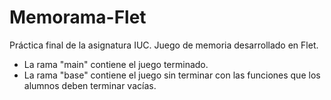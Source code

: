 # Memorama-Flet
Práctica final de la asignatura IUC. Juego de memoria desarrollado en Flet.

- La rama "main" contiene el juego terminado.
- La rama "base" contiene el juego sin terminar con las funciones que los alumnos deben terminar vacías.
